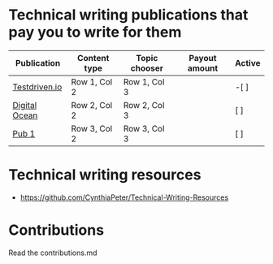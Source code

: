 # Technical writing publications that pay you to write for them

| Publication | Content type  | Topic chooser | Payout amount | Active |
| -------------------- | -------------------- | -------------------- |  -------------------- | -------------------- | 
| [Testdriven.io](https://testdriven.io/join-testdriven/) | Row 1, Col 2 | Row 1, Col 3 |   |  -[ ]  |
| [Digital Ocean](#) | Row 2, Col 2 | Row 2, Col 3 |   |  [ ]  |
| [Pub 1](#) | Row 3, Col 2 | Row 3, Col 3 |   |  [ ]  |




# Technical writing resources
- https://github.com/CynthiaPeter/Technical-Writing-Resources

# Contributions
Read the contributions.md

